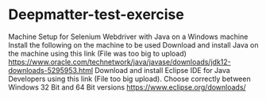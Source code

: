 # Deepmatter-test-exercise
Machine Setup for Selenium Webdriver with Java on a Windows machine
Install the following on the machine to be used
Download and install Java on the machine using this link (File was too big to upload) https://www.oracle.com/technetwork/java/javase/downloads/jdk12-downloads-5295953.html
Download and install Eclipse IDE for Java Developers using this link (File too big upload). Choose correctly between Windows 32 Bit and 64 Bit versions https://www.eclipse.org/downloads/
